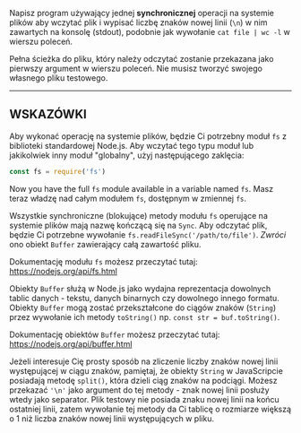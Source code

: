 Napisz program używający jednej **synchronicznej** operacji na systemie plików aby wczytać plik i wypisać liczbę znaków nowej linii (`\n`) w nim zawartych na konsolę (stdout), podobnie jak wywołanie `cat file | wc -l` w wierszu poleceń.

Pełna ścieżka do pliku, który należy odczytać zostanie przekazana jako pierwszy argument w wierszu poleceń. Nie musisz tworzyć swojego własnego pliku testowego.

----------------------------------------------------------------------
## WSKAZÓWKI

Aby wykonać operację na systemie plików, będzie Ci potrzebny moduł `fs` z biblioteki standardowej Node.js. Aby wczytać tego typu moduł lub jakikolwiek inny moduł "globalny", użyj następującego zaklęcia:

```js
const fs = require('fs')
```

Now you have the full `fs` module available in a variable named `fs`.
Masz teraz władzę nad całym modułem `fs`, dostępnym w zmiennej `fs`.

Wszystkie synchroniczne (blokujące) metody modułu `fs` operujące na systemie plików mają nazwę kończącą się na `Sync`. Aby odczytać plik, będzie Ci potrzebne wywołanie `fs.readFileSync('/path/to/file')`. *Zwróci* ono obiekt `Buffer` zawierający całą zawartość pliku.

Dokumentację modułu `fs` możesz przeczytać tutaj:
  https://nodejs.org/api/fs.html

Obiekty `Buffer` służą w Node.js jako wydajna reprezentacja dowolnych tablic danych - tekstu, danych binarnych czy dowolnego innego formatu. Obiekty `Buffer` mogą zostać przekształcone do ciągów znaków (`String`) przez wywołanie ich metody `toString()` np. `const str = buf.toString()`.

Dokumentację obiektów `Buffer` możesz przeczytać tutaj:
  https://nodejs.org/api/buffer.html

Jeżeli interesuje Cię prosty sposób na zliczenie liczby znaków nowej linii występującej w ciągu znaków, pamiętaj, że obiekty `String` w JavaScripcie posiadają metodę `split()`, która dzieli ciąg znaków na podciągi. Możesz przekazać `'\n'` jako argument do tej metody - znak nowej linii posłuży wtedy jako separator. Plik testowy nie posiada znaku nowej linii na końcu ostatniej linii, zatem wywołanie tej metody da Ci tablicę o rozmiarze większą o 1 niż liczba znaków nowej linii występujących w pliku.
